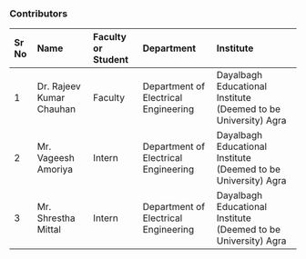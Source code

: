 ### Contributors

Sr No | Name | Faculty or Student | Department| Institute | 
:--|:--|:--|:--|:--|
1 | Dr. Rajeev Kumar Chauhan | Faculty | Department of Electrical Engineering | Dayalbagh Educational Institute (Deemed to be University) Agra | 
2 | Mr. Vageesh Amoriya | Intern | Department of Electrical Engineering | Dayalbagh Educational Institute (Deemed to be University) Agra | 
3 | Mr. Shrestha Mittal | Intern | Department of Electrical Engineering | Dayalbagh Educational Institute (Deemed to be University) Agra | 

